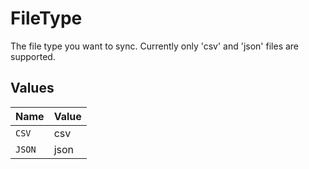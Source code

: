# FileType

The file type you want to sync. Currently only 'csv' and 'json' files are supported.


## Values

| Name   | Value  |
| ------ | ------ |
| `CSV`  | csv    |
| `JSON` | json   |